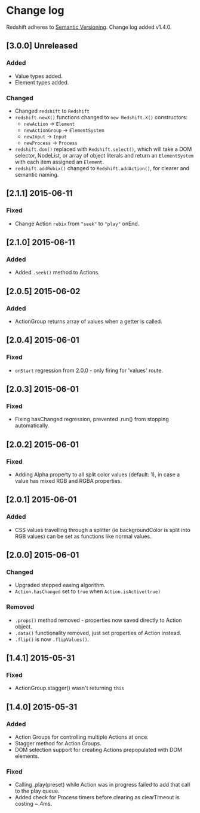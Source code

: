 # Change log

Redshift adheres to [Semantic Versioning](http://semver.org/). Change log added v1.4.0.

## [3.0.0] Unreleased

### Added
- Value types added.
- Element types added.

### Changed
- Changed `redshift` to `Redshift`
- `redshift.newX()` functions changed to `new Redshift.X()` constructors:
    - `newAction` -> `Element`
    - `newActionGroup` -> `ElementSystem`
    - `newInput` -> `Input`
    - `newProcess` -> `Process`
- `redshift.dom()` replaced with `Redshift.select()`, which will take a DOM selector, NodeList, or array of object literals and return an `ElementSystem` with each item assigned an `Element`.
- `redshift.addRubix()` changed to `Redshift.addAction()`, for clearer and semantic naming. 

## [2.1.1] 2015-06-11

### Fixed
- Change Action `rubix` from `"seek"` to `"play"` onEnd.

## [2.1.0] 2015-06-11

### Added
- Added `.seek()` method to Actions.

## [2.0.5] 2015-06-02

### Added
- ActionGroup returns array of values when a getter is called.

## [2.0.4] 2015-06-01

### Fixed
- `onStart` regression from 2.0.0 - only firing for 'values' route.

## [2.0.3] 2015-06-01

### Fixed
- Fixing hasChanged regression, prevented .run() from stopping automatically.

## [2.0.2] 2015-06-01

### Fixed
- Adding Alpha property to all split color values (default: 1), in case a value has mixed RGB and RGBA properties.

## [2.0.1] 2015-06-01

### Added
- CSS values travelling through a splitter (ie backgroundColor is split into RGB values) can be set as functions like normal values.

## [2.0.0] 2015-06-01

### Changed
- Upgraded stepped easing algorithm.
- `Action.hasChanged` set to `true` when `Action.isActive(true)`

### Removed
- `.props()` method removed - properties now saved directly to Action object.
- `.data()` functionality removed, just set properties of Action instead.
- `.flip()` is now `.flipValues()`.

## [1.4.1] 2015-05-31

### Fixed
- ActionGroup.stagger() wasn't returning `this`

## [1.4.0] 2015-05-31

### Added
- Action Groups for controlling multiple Actions at once.
- Stagger method for Action Groups.
- DOM selection support for creating Actions prepopulated with DOM elements.

### Fixed
- Calling .play(preset) while Action was in progress failed to add that call to the play queue.
- Added check for Process timers before clearing as clearTimeout is costing ~.4ms.
